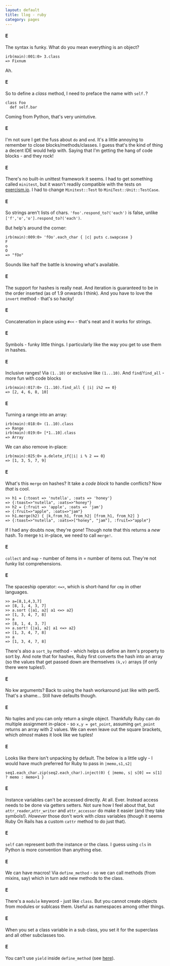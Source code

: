 ```yaml
---
layout: default
title: llog - ruby
category: pages
---
```


#### E

The syntax is funky. What do you mean everything is an object?

    irb(main):001:0> 3.class
    => Fixnum

Ah.

#### E

So to define a *class* method, I need to preface the name with `self.`?

    class Foo
      def self.bar

Coming from Python, that's very unintutive.

#### E

I'm not sure I get the fuss about `do` and `end`. It's a little annoying to remember to close blocks/methods/classes. I guess that's the kind of thing a decent IDE would help with.
Saying that I'm getting the hang of code blocks - and they rock!

#### E

There's no built-in unittest framework it seems. I had to get something called `minitest`, but it wasn't readily compatible with the tests on [exercism.io](http://www.exercism.io). I had to change `Minitest::Test` to `MiniTest::Unit::TestCase`.

#### E

So strings aren't lists of chars. `'foo'.respond_to?('each')` is false, unlike `['f','o','o'].respond_to?('each')`.

But help's around the corner:

    irb(main):009:0> 'fOo'.each_char { |c| puts c.swapcase }
    F
    o
    O
    => "fOo"

Sounds like half the battle is knowing what's available.

#### E

The support for hashes is really neat. And iteration is guaranteed to be in the order inserted (as of 1.9 onwards I think). And you have to love the `invert` method - that's so hacky!

#### E

Concatenation in place using `#<<` - that's neat and it works for strings.

#### E

Symbols - funky little things. I particularly like the way you get to use them in hashes.

#### E

Inclusive ranges! Via `(1..10)` or exclusive like `(1...10)`. And `find`/`find_all` - more fun with code blocks

    irb(main):017:0> (1..10).find_all { |i| i%2 == 0}
    => [2, 4, 6, 8, 10]

#### E

Turning a range into an array:

    irb(main):018:0> (1..10).class
    => Range
    irb(main):019:0> [*1..10].class
    => Array

We can also remove in-place:

    irb(main):025:0> a.delete_if{|i| i % 2 == 0}
    => [1, 3, 5, 7, 9]

#### E

What's this `merge` on hashes? It take a *code block* to handle conflicts? Now *that* is cool.

    >> h1 = {:toast => 'nutella', :oats => 'honey'}
    => {:toast=>"nutella", :oats=>"honey"}
    >> h2 = {:fruit => 'apple', :oats => 'jam'}
    => {:fruit=>"apple", :oats=>"jam"}
    >> h1.merge(h2) { |k,from_h1, from_h2| [from_h1, from_h2] } 
    => {:toast=>"nutella", :oats=>["honey", "jam"], :fruit=>"apple"}

If I had any doubts now, they're gone! Though note that this returns a *new* hash. To merge `h1` in-place, we need to call `merge!`.

#### E

`collect` and `map` - number of items in = number of items out. They're not funky list comprehensions.

#### E

The spaceship operator: `<=>`, which is short-hand for `cmp` in other languages. 

    >> a=[8,1,4,3,7]
    => [8, 1, 4, 3, 7]
    >> a.sort {|a1, a2| a1 <=> a2}
    => [1, 3, 4, 7, 8]
    >> a
    => [8, 1, 4, 3, 7]
    >> a.sort! {|a1, a2| a1 <=> a2}
    => [1, 3, 4, 7, 8]
    >> a
    => [1, 3, 4, 7, 8]

There's also a `sort_by` method - which helps us define an item's property to sort by. And note that for hashes, Ruby first converts the hash into an array (so the values that get passed down are themselves `(k,v)` arrays (if only there were tuples!).

#### E

No kw arguments? Back to using the hash workaround just like with perl5. That's a shame... Still have defaults though.

#### E

No tuples and you can only return a single object. Thankfully Ruby can do multiple assignment in-place - so `x,y = get_point`, assuming `get_point` returns an array with 2 values. We can even leave out the square brackets, which *almost* makes it look like we tuples!

#### E

Looks like there isn't unpacking by default. The below is a little ugly - I would have much preferred for Ruby to pass in `|memo,s1,s2|`

    seq1.each_char.zip(seq2.each_char).inject(0) { |memo, s| s[0] == s[1] ? memo : memo+1 }

#### E

Instance variables can't be accessed directly. At all. Ever. Instead access needs to be done via getters setters. Not sure how I feel about that, but `attr_reader`,`attr_writer` and `attr_accessor` do make it easier (and they take symbols!). *However* those don't work with *class* variables (though it seems Ruby On Rails has a custom `cattr` method to do just that).

#### E

`self` can represent both the instance or the class. I guess using `cls` in Python is more convention than anything else.

#### E

We can have macros! Via `define_method` - so we can call methods (from mixins, say) which in turn add new methods to the class.

#### E

There's a `module` keyword - just like `class`. But you cannot create objects from modules or sublcass them. Useful as namespaces among other things.

#### E

When you set a class variable in a sub class, you set it for the superclass and all other subclasses too.

#### E

You can't use `yield` inside `define_method` (see [here](http://stackoverflow.com/questions/2306731/using-yield-inside-define-method-in-ruby)).
